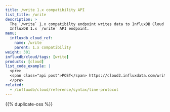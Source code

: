```yaml
---
title: /write 1.x compatibility API
list_title: /write
description: >
  The `/write` 1.x compatibilty endpoint writes data to InfluxDB Cloud using patterns from the
  InfluxDB 1.x `/write` API endpoint.
menu:
  influxdb_cloud_ref:
    name: /write
    parent: 1.x compatibility
weight: 301
influxdb/cloud/tags: [write]
products: [cloud]
list_code_example: |
  <pre>
  <span class="api post">POST</span> https://cloud2.influxdata.com/write
  </pre>
related:
  - /influxdb/cloud/reference/syntax/line-protocol
---
```


{{% duplicate-oss %}}
